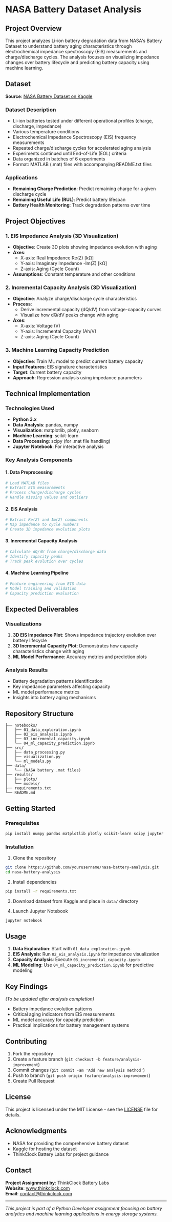 # NASA Battery Dataset Analysis

## Project Overview

This project analyzes Li-ion battery degradation data from NASA's Battery Dataset to understand battery aging characteristics through electrochemical impedance spectroscopy (EIS) measurements and charge/discharge cycles. The analysis focuses on visualizing impedance changes over battery lifecycle and predicting battery capacity using machine learning.

## Dataset

**Source**: [NASA Battery Dataset on Kaggle](https://www.kaggle.com/datasets/patrickfleith/nasa-battery-dataset/data)

### Dataset Description
- Li-ion batteries tested under different operational profiles (charge, discharge, impedance)
- Various temperature conditions
- Electrochemical Impedance Spectroscopy (EIS) frequency measurements
- Repeated charge/discharge cycles for accelerated aging analysis
- Experiments continued until End-of-Life (EOL) criteria
- Data organized in batches of 6 experiments
- Format: MATLAB (.mat) files with accompanying README.txt files

### Applications
- **Remaining Charge Prediction**: Predict remaining charge for a given discharge cycle
- **Remaining Useful Life (RUL)**: Predict battery lifespan
- **Battery Health Monitoring**: Track degradation patterns over time

## Project Objectives

### 1. EIS Impedance Analysis (3D Visualization)
- **Objective**: Create 3D plots showing impedance evolution with aging
- **Axes**: 
  - X-axis: Real Impedance Re(Z) [kΩ]
  - Y-axis: Imaginary Impedance -Im(Z) [kΩ]  
  - Z-axis: Aging (Cycle Count)
- **Assumptions**: Constant temperature and other conditions

### 2. Incremental Capacity Analysis (3D Visualization)
- **Objective**: Analyze charge/discharge cycle characteristics
- **Process**:
  - Derive incremental capacity (dQ/dV) from voltage-capacity curves
  - Visualize how dQ/dV peaks change with aging
- **Axes**:
  - X-axis: Voltage (V)
  - Y-axis: Incremental Capacity (Ah/V)
  - Z-axis: Aging (Cycle Count)

### 3. Machine Learning Capacity Prediction
- **Objective**: Train ML model to predict current battery capacity
- **Input Features**: EIS signature characteristics
- **Target**: Current battery capacity
- **Approach**: Regression analysis using impedance parameters

## Technical Implementation

### Technologies Used
- **Python 3.x**
- **Data Analysis**: pandas, numpy
- **Visualization**: matplotlib, plotly, seaborn
- **Machine Learning**: scikit-learn
- **Data Processing**: scipy (for .mat file handling)
- **Jupyter Notebook**: For interactive analysis

### Key Analysis Components

#### 1. Data Preprocessing
```python
# Load MATLAB files
# Extract EIS measurements
# Process charge/discharge cycles
# Handle missing values and outliers
```

#### 2. EIS Analysis
```python
# Extract Re(Z) and Im(Z) components
# Map impedance to cycle numbers
# Create 3D impedance evolution plots
```

#### 3. Incremental Capacity Analysis
```python
# Calculate dQ/dV from charge/discharge data
# Identify capacity peaks
# Track peak evolution over cycles
```

#### 4. Machine Learning Pipeline
```python
# Feature engineering from EIS data
# Model training and validation
# Capacity prediction evaluation
```

## Expected Deliverables

### Visualizations
1. **3D EIS Impedance Plot**: Shows impedance trajectory evolution over battery lifecycle
2. **3D Incremental Capacity Plot**: Demonstrates how capacity characteristics change with aging
3. **ML Model Performance**: Accuracy metrics and prediction plots

### Analysis Results
- Battery degradation patterns identification
- Key impedance parameters affecting capacity
- ML model performance metrics
- Insights into battery aging mechanisms

## Repository Structure
```
├── notebooks/
│   ├── 01_data_exploration.ipynb
│   ├── 02_eis_analysis.ipynb
│   ├── 03_incremental_capacity.ipynb
│   └── 04_ml_capacity_prediction.ipynb
├── src/
│   ├── data_processing.py
│   ├── visualization.py
│   └── ml_models.py
├── data/
│   └── (NASA battery .mat files)
├── results/
│   ├── plots/
│   └── models/
├── requirements.txt
└── README.md
```

## Getting Started

### Prerequisites
```bash
pip install numpy pandas matplotlib plotly scikit-learn scipy jupyter
```

### Installation
1. Clone the repository
```bash
git clone https://github.com/yourusername/nasa-battery-analysis.git
cd nasa-battery-analysis
```

2. Install dependencies
```bash
pip install -r requirements.txt
```

3. Download dataset from Kaggle and place in `data/` directory

4. Launch Jupyter Notebook
```bash
jupyter notebook
```

## Usage

1. **Data Exploration**: Start with `01_data_exploration.ipynb`
2. **EIS Analysis**: Run `02_eis_analysis.ipynb` for impedance visualization
3. **Capacity Analysis**: Execute `03_incremental_capacity.ipynb`
4. **ML Modeling**: Use `04_ml_capacity_prediction.ipynb` for predictive modeling

## Key Findings

*(To be updated after analysis completion)*

- Battery impedance evolution patterns
- Critical aging indicators from EIS measurements
- ML model accuracy for capacity prediction
- Practical implications for battery management systems

## Contributing

1. Fork the repository
2. Create a feature branch (`git checkout -b feature/analysis-improvement`)
3. Commit changes (`git commit -am 'Add new analysis method'`)
4. Push to branch (`git push origin feature/analysis-improvement`)
5. Create Pull Request

## License

This project is licensed under the MIT License - see the [LICENSE](LICENSE) file for details.

## Acknowledgments

- NASA for providing the comprehensive battery dataset
- Kaggle for hosting the dataset
- ThinkClock Battery Labs for project guidance

## Contact

**Project Assignment by**: ThinkClock Battery Labs  
**Website**: www.thinkclock.com  
**Email**: contact@thinkclock.com

---

*This project is part of a Python Developer assignment focusing on battery analytics and machine learning applications in energy storage systems.*
